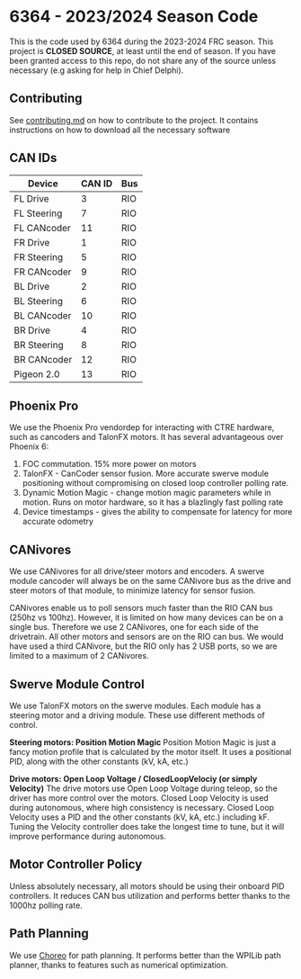 # 6364 - 2023/2024 Season Code

This is the code used by 6364 during the 2023-2024 FRC season.
This project is **CLOSED SOURCE**, at least until the end of season.
If you have been granted access to this repo, do not share any of the source unless necessary (e.g asking for help in Chief Delphi).

## Contributing
See [contributing.md](contributing.md) on how to contribute to the project. It contains instructions on how to download all the necessary software

## CAN IDs
| Device      | CAN ID      | Bus         |
| ----------- | ----------- | ----------- |
| FL Drive    | 3           | RIO         |
| FL Steering | 7           | RIO         |
| FL CANcoder | 11          | RIO         |
| FR Drive    | 1           | RIO         |
| FR Steering | 5           | RIO         |
| FR CANcoder | 9           | RIO         |
| BL Drive    | 2           | RIO         |
| BL Steering | 6           | RIO         |
| BL CANcoder | 10          | RIO         |
| BR Drive    | 4           | RIO         |
| BR Steering | 8           | RIO         |
| BR CANcoder | 12          | RIO         |
| Pigeon 2.0  | 13          | RIO         |

## Phoenix Pro
We use the Phoenix Pro vendordep for interacting with CTRE hardware, such as cancoders and TalonFX motors. It has several advantageous over Phoenix 6:

1. FOC commutation. 15% more power on motors
2. TalonFX - CanCoder sensor fusion. More accurate swerve module positioning without compromising on closed loop controller polling rate.
3. Dynamic Motion Magic - change motion magic parameters while in motion. Runs on motor hardware, so it has a blazlingly fast polling rate
4. Device timestamps - gives the ability to compensate for latency for more accurate odometry

## CANivores
We use CANivores for all drive/steer motors and encoders. A swerve module cancoder will always be on the same CANivore bus as the drive and steer motors of that module, to minimize latency for sensor fusion.

CANivores enable us to poll sensors much faster than the RIO CAN bus (250hz vs 100hz). However, it is limited on how many devices can be on a single bus. Therefore we use 2 CANivores, one for each side of the drivetrain. All other motors and sensors are on the RIO can bus. We would have used a third CANivore, but the RIO only has 2 USB ports, so we are limited to a maximum of 2 CANivores.

## Swerve Module Control
We use TalonFX motors on the swerve modules. Each module has a steering motor and a driving module. These use different methods of control.

__**Steering motors: Position Motion Magic**__
Position Motion Magic is just a fancy motion profile that is calculated by the motor itself. It uses a positional PID, along with the other constants (kV, kA, etc.)

__**Drive motors: Open Loop Voltage / ClosedLoopVelociy (or simply Velocity)**__
The drive motors use Open Loop Voltage during teleop, so the driver has more control over the motors. Closed Loop Velocity is used during autonomous, where high consistency is necessary.
Closed Loop Velocity uses a PID and the other constants (kV, kA, etc.) including kF. Tuning the Velocity controller does take the longest time to tune, but it will improve performance during autonomous.

## Motor Controller Policy
Unless absolutely necessary, all motors should be using their onboard PID controllers. It reduces CAN bus utilization and performs better thanks to the 1000hz polling rate.

## Path Planning
We use [Choreo](https://sleipnirgroup.github.io/Choreo) for path planning. It performs better than the WPILib path planner, thanks to features such as numerical optimization.
